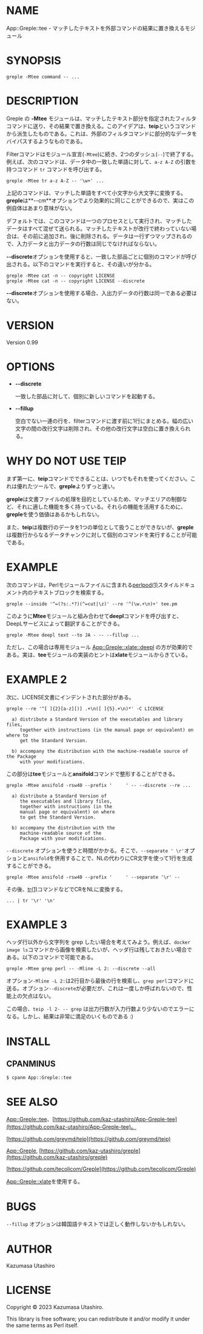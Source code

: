 # NAME

App::Greple::tee - マッチしたテキストを外部コマンドの結果に置き換えるモジュール

# SYNOPSIS

    greple -Mtee command -- ...

# DESCRIPTION

Greple の **-Mtee** モジュールは、マッチしたテキスト部分を指定されたフィルタコマンドに送り、その結果で置き換える。このアイデアは、**teip**というコマンドから派生したものである。これは、外部のフィルタコマンドに部分的なデータをバイパスするようなものである。

Filterコマンドはモジュール宣言(`-Mtee`)に続き、2つのダッシュ(`--`)で終了する。例えば、次のコマンドは、データ中の一致した単語に対して、`a-z A-Z` の引数を持つコマンド `tr` コマンドを呼び出する。

    greple -Mtee tr a-z A-Z -- '\w+' ...

上記のコマンドは、マッチした単語をすべて小文字から大文字に変換する。**greple**は**--cm**オプションでより効果的に同じことができるので、実はこの例自体はあまり意味がない。

デフォルトでは、このコマンドは一つのプロセスとして実行され、マッチした データはすべて混ぜて送られる。マッチしたテキストが改行で終わっていない場合は、その前に追加され、後に削除される。データは一行ずつマップされるので、入力データと出力データの行数は同じでなければならない。

**--discrete**オプションを使用すると、一致した部品ごとに個別のコマンドが呼び出される。以下のコマンドを実行すると、その違いが分かる。

    greple -Mtee cat -n -- copyright LICENSE
    greple -Mtee cat -n -- copyright LICENSE --discrete

**--discrete**オプションを使用する場合、入出力データの行数は同一である必要はない。

# VERSION

Version 0.99

# OPTIONS

- **--discrete**

    一致した部品に対して、個別に新しいコマンドを起動する。

- **--fillup**

    空白でない一連の行を、filterコマンドに渡す前に1行にまとめる。幅の広い文字の間の改行文字は削除され、その他の改行文字は空白に置き換えられる。

# WHY DO NOT USE TEIP

まず第一に、**teip**コマンドでできることは、いつでもそれを使ってください。これは優れたツールで、**greple**よりずっと速い。

**greple**は文書ファイルの処理を目的としているため、マッチエリアの制御など、それに適した機能を多く持っている。それらの機能を活用するために、**greple**を使う価値はあるかもしれない。

また、**teip**は複数行のデータを1つの単位として扱うことができないが、**greple**は複数行からなるデータチャンクに対して個別のコマンドを実行することが可能である。

# EXAMPLE

次のコマンドは，Perlモジュールファイルに含まれる[perlpod(1)](http://man.he.net/man1/perlpod)スタイルドキュメント内のテキストブロックを検索する。

    greple --inside '^=(?s:.*?)(^=cut|\z)' --re '^(\w.+\n)+' tee.pm

このように**Mtee**モジュールと組み合わせて**deepl**コマンドを呼び出すと、DeepLサービスによって翻訳することができる。

    greple -Mtee deepl text --to JA - -- --fillup ...

ただし、この場合は専用モジュール [App::Greple::xlate::deepl](https://metacpan.org/pod/App%3A%3AGreple%3A%3Axlate%3A%3Adeepl) の方が効果的である。実は、**tee**モジュールの実装のヒントは**xlate**モジュールからきている。

# EXAMPLE 2

次に、LICENSE文書にインデントされた部分がある。

    greple --re '^[ ]{2}[a-z][)] .+\n([ ]{5}.+\n)*' -C LICENSE

      a) distribute a Standard Version of the executables and library files,
         together with instructions (in the manual page or equivalent) on where to
         get the Standard Version.
    
      b) accompany the distribution with the machine-readable source of the Package
         with your modifications.
    

この部分は**tee**モジュールと**ansifold**コマンドで整形することができる。

    greple -Mtee ansifold -rsw40 --prefix '     ' -- --discrete --re ...

      a) distribute a Standard Version of
         the executables and library files,
         together with instructions (in the
         manual page or equivalent) on where
         to get the Standard Version.
    
      b) accompany the distribution with the
         machine-readable source of the
         Package with your modifications.

`--discrete` オプションを使うと時間がかかる。そこで、`--separate ' \r'`オプションと`ansifold`を併用することで、NLの代わりにCR文字を使って1行を生成することができる。

    greple -Mtee ansifold -rsw40 --prefix '     ' --separate '\r' --

その後、[tr(1)](http://man.he.net/man1/tr)コマンドなどでCRをNLに変換する。

    ... | tr '\r' '\n'

# EXAMPLE 3

ヘッダ行以外から文字列を grep したい場合を考えてみよう。例えば、`docker image ls`コマンドから画像を検索したいが、ヘッダ行は残しておきたい場合である。以下のコマンドで可能である。

    greple -Mtee grep perl -- -Mline -L 2: --discrete --all

オプション`-Mline -L 2:`は2行目から最後の行を検索し、`grep perl`コマンドに送る。オプション`--discrete`が必要だが、これは一度しか呼ばれないので、性能上の欠点はない。

この場合、`teip -l 2- -- grep` は出力行数が入力行数より少ないのでエラーになる。しかし、結果は非常に満足のいくものである :)

# INSTALL

## CPANMINUS

    $ cpanm App::Greple::tee

# SEE ALSO

[App::Greple::tee](https://metacpan.org/pod/App%3A%3AGreple%3A%3Atee)、[https://github.com/kaz-utashiro/App-Greple-tee](https://github.com/kaz-utashiro/App-Greple-tee)。

[https://github.com/greymd/teip](https://github.com/greymd/teip)

[App::Greple](https://metacpan.org/pod/App%3A%3AGreple), [https://github.com/kaz-utashiro/greple](https://github.com/kaz-utashiro/greple)

[https://github.com/tecolicom/Greple](https://github.com/tecolicom/Greple)

[App::Greple::xlate](https://metacpan.org/pod/App%3A%3AGreple%3A%3Axlate)を使用する。

# BUGS

`--fillup` オプションは韓国語テキストでは正しく動作しないかもしれない。

# AUTHOR

Kazumasa Utashiro

# LICENSE

Copyright © 2023 Kazumasa Utashiro.

This library is free software; you can redistribute it and/or modify
it under the same terms as Perl itself.
